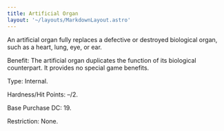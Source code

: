 ```yaml
---
title: Artificial Organ
layout: '~/layouts/MarkdownLayout.astro'
---
```

An artificial organ fully replaces a defective or destroyed biological organ,
such as a heart, lung, eye, or ear.

Benefit: The artificial organ duplicates the function of its biological
counterpart. It provides no special game benefits.

Type: Internal.

Hardness/Hit Points: –/2.

Base Purchase DC: 19.

Restriction: None.


